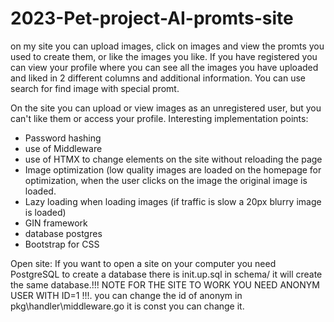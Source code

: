 # 2023-Pet-project-AI-promts-site
on my site you can upload images, click on images and view the promts you used to create them, or like the images you like. If you have registered you can view your profile where you can see all the images you have uploaded and liked in 2 different columns and additional information. You can use search for find image with special promt.

On the site you can upload or view images as an unregistered user, but you can't like them or access your profile.
Interesting implementation points:
- Password hashing
- use of Middleware
- use of HTMX to change elements on the site without reloading the page
- Image optimization (low quality images are loaded on the homepage for optimization, when the user clicks on the image the original image is loaded.
- Lazy loading when loading images (if traffic is slow a 20px blurry image is loaded)
- GIN framework 
- database postgres 
- Bootstrap for CSS 

Open site:
If you want to open a site on your computer you need PostgreSQL to create a database there is init.up.sql in schema/ it will create the same database.!!! NOTE FOR THE SITE TO WORK YOU NEED ANONYM USER WITH ID=1 !!!. you can change the id of anonym in pkg\handler\middleware.go it is const you can change it.
